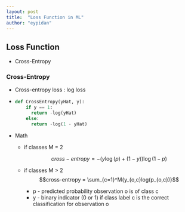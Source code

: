 ```yaml
---
layout: post
title:  "Loss Function in ML"
author: "eypidan"
---
```

<style>
.tablelines table, .tablelines td, .tablelines th {
        border: 1px solid black;
        }
</style>
## Loss Function

- Cross-Entropy

### Cross-Entropy

- Cross-entropy loss : log loss

- ```python
  def CrossEntropy(yHat, y):
      if y == 1:
        return -log(yHat)
      else:
        return -log(1 - yHat)
  ```

- Math

  - if classes M = 2

    $$cross-entropy = -(y\log(p)+(1-y))\log(1-p)$$

  - if classes M > 2
    $$cross-entropy  =  \sum_{c=1}^M{y_{o,c}log(p_{o,c})}$$

    - p - predicted probability observation o is of class c
    - y - binary indicator (0 or 1) if class label c is the correct classification for observation o





